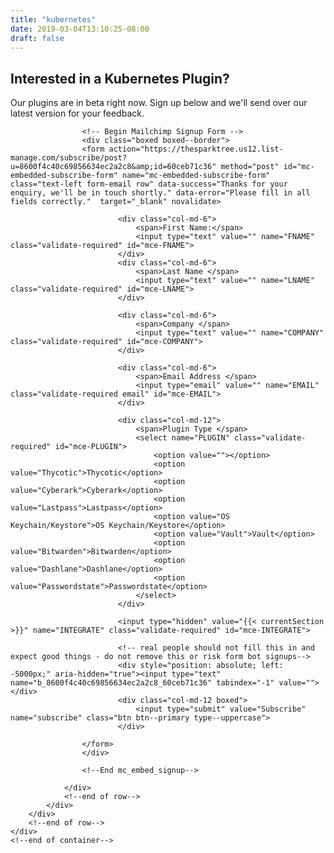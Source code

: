 ```yaml
---
title: "kubernetes"
date: 2019-03-04T13:10:25-08:00
draft: false
---
```


<section class="text-center height-50">
    <div class="container pos-vertical-center">
        <div class="row">
            <div class="col-md-8 col-lg-6">
                <h1>Interested in a Kubernetes Plugin?</h1>
                <p class="lead">
                    Our plugins are in beta right now.
                    Sign up below and we'll send over our latest version for your feedback.
                </p>
            </div>
        </div>
        <!--end of row-->
    </div>
    <!--end of container-->
</section>


<section class=" bg--secondary">
    <div class="container">
        <div class="row justify-content-center">
            <div class="col-md-10 col-lg-8">
                <div class="row">

                    <!-- Begin Mailchimp Signup Form -->
                    <div class="boxed boxed--border">
                    <form action="https://thesparktree.us12.list-manage.com/subscribe/post?u=8600f4c40c69856634ec2a2c8&amp;id=60ceb71c36" method="post" id="mc-embedded-subscribe-form" name="mc-embedded-subscribe-form" class="text-left form-email row" data-success="Thanks for your enquiry, we'll be in touch shortly." data-error="Please fill in all fields correctly."  target="_blank" novalidate>

                            <div class="col-md-6">
                                <span>First Name:</span>
                    			<input type="text" value="" name="FNAME" class="validate-required" id="mce-FNAME">
                    		</div>
                    		<div class="col-md-6">
                    			<span>Last Name </span>
                    			<input type="text" value="" name="LNAME" class="validate-required" id="mce-LNAME">
                    		</div>

                    		<div class="col-md-6">
                    			<span>Company </span>
                    			<input type="text" value="" name="COMPANY" class="validate-required" id="mce-COMPANY">
                    		</div>

                    		<div class="col-md-6">
                    			<span>Email Address </span>
                    			<input type="email" value="" name="EMAIL" class="validate-required email" id="mce-EMAIL">
                    		</div>

                    		<div class="col-md-12">
                    			<span>Plugin Type </span>
                    			<select name="PLUGIN" class="validate-required" id="mce-PLUGIN">
                    				<option value=""></option>
                    				<option value="Thycotic">Thycotic</option>
                    				<option value="Cyberark">Cyberark</option>
                    				<option value="Lastpass">Lastpass</option>
                    				<option value="OS Keychain/Keystore">OS Keychain/Keystore</option>
                    				<option value="Vault">Vault</option>
                    				<option value="Bitwarden">Bitwarden</option>
                    				<option value="Dashlane">Dashlane</option>
                    				<option value="Passwordstate">Passwordstate</option>
                    			</select>
                    		</div>

                            <input type="hidden" value="{{< currentSection >}}" name="INTEGRATE" class="validate-required" id="mce-INTEGRATE">

                    		<!-- real people should not fill this in and expect good things - do not remove this or risk form bot signups-->
                    	    <div style="position: absolute; left: -5000px;" aria-hidden="true"><input type="text" name="b_8600f4c40c69856634ec2a2c8_60ceb71c36" tabindex="-1" value=""></div>
                    	    <div class="col-md-12 boxed">
                    	    	<input type="submit" value="Subscribe" name="subscribe" class="btn btn--primary type--uppercase">
                        	</div>

                    </form>
                    </div>

                    <!--End mc_embed_signup-->

                </div>
                <!--end of row-->
            </div>
        </div>
        <!--end of row-->
    </div>
    <!--end of container-->
</section>